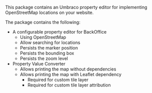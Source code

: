 This package contains an Umbraco property editor for implementing OpenStreetMap locations on your website.

The package contains the following:
- A configurable property editor for BackOffice
  - Using OpenStreetMap
  - Allow searching for locations
  - Persists the marker position
  - Persists the bounding box
  - Persists the zoom level
- Property Value Converter
  - Allows printing the map without dependencies
  - Allows printing the map with Leaflet dependency
    - Required for custom tile layer 
    - Required for custom tile layer attribution
